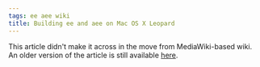 ```yaml
---
tags: ee aee wiki
title: Building ee and aee on Mac OS X Leopard
---
```


This article didn't make it across in the move from MediaWiki-based wiki. An older version of the article is still available [here](http://wincent.dev/a/knowledge-base/archives/2004/11/building_eeaee.php).

